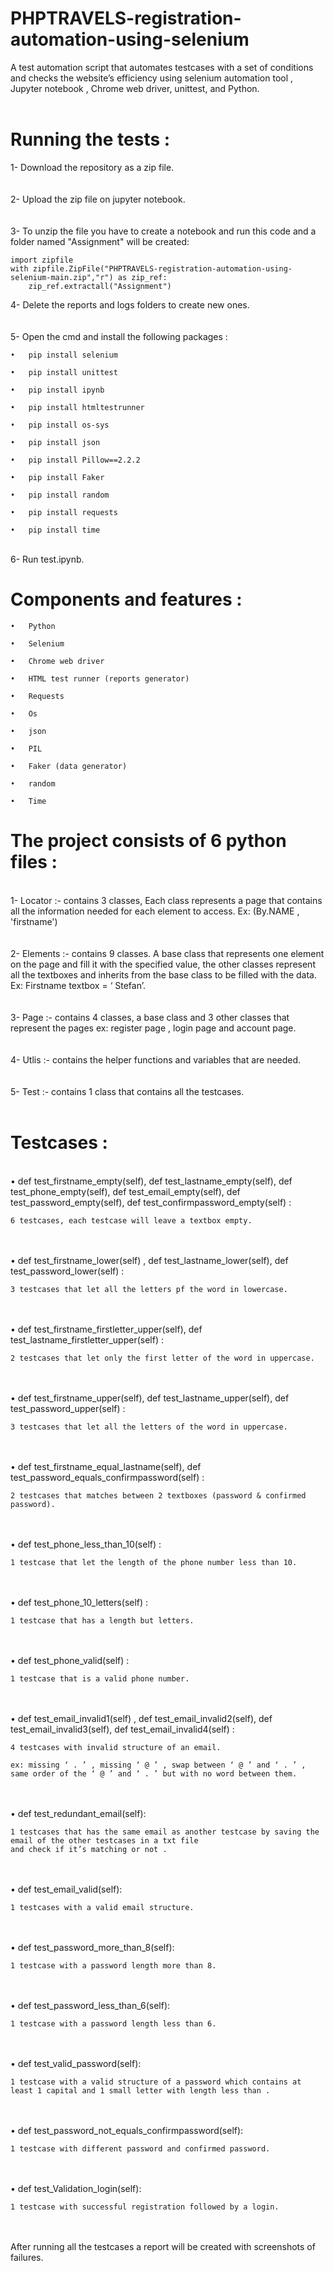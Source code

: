 # PHPTRAVELS-registration-automation-using-selenium

A test automation script that automates testcases with a set of conditions and checks the website’s efficiency using selenium automation tool , Jupyter notebook , Chrome web driver, unittest,  and Python.
<br>
<br>

# Running the tests :
1- Download the repository as a zip file.
<br>
<br>
<br>
2- Upload the zip file on jupyter notebook.
<br>
<br>
<br>
3- To unzip the file you have to create a notebook and run this code and a folder named "Assignment" will be created:

    import zipfile
    with zipfile.ZipFile("PHPTRAVELS-registration-automation-using-selenium-main.zip","r") as zip_ref:
        zip_ref.extractall("Assignment")
 4- Delete the reports and logs folders to create new ones.
<br>
<br>
<br>
 5- Open the cmd and install the following packages :
 
    •	pip install selenium
   
    •	pip install unittest

    •	pip install ipynb

    •	pip install htmltestrunner

    •	pip install os-sys

    •	pip install json

    •	pip install Pillow==2.2.2

    •	pip install Faker

    •	pip install random
   
    •	pip install requests

    •	pip install time
<br>
 6- Run test.ipynb.
<br>

# Components and features :

    •	Python

    •	Selenium

    •	Chrome web driver

    •	HTML test runner (reports generator)

    •	Requests 

    •	Os

    •	json

    •	PIL

    •	Faker (data generator)

    •	random

    •	Time


# The project consists of 6 python files :
<br>
 1-	Locator :- contains 3 classes, Each class represents a page that contains 
    all the information needed for each element to access.
    Ex: (By.NAME , 'firstname')
    <br>
    <br>
    <br>
 2-	Elements :- contains 9 classes. A base class that represents one element on the page and fill it with the specified value, the other classes represent all the textboxes and     inherits from the base class to be filled with the data.
    Ex: Firstname textbox = ‘ Stefan’.
    <br>
    <br>
    <br>
 3-	Page :-  contains 4 classes, a base class and 3 other classes that represent the pages ex: register page , login page and account page.
    <br>
    <br>
    <br>
 4-	Utlis :- contains the helper functions and variables that are needed.
    <br>
    <br>
    <br>
 5-	Test :- contains 1 class that contains all the testcases.
    <br>
    <br>   


# Testcases :
<br>
•	def test_firstname_empty(self), def test_lastname_empty(self), def test_phone_empty(self), def test_email_empty(self), def test_password_empty(self), def test_confirmpassword_empty(self) :

    6 testcases, each testcase will leave a textbox empty.

<br>
<br>
•	def test_firstname_lower(self) , def test_lastname_lower(self), def test_password_lower(self) :

    3 testcases that let all the letters pf the word in lowercase.

<br>
<br>
•	def test_firstname_firstletter_upper(self), def test_lastname_firstletter_upper(self) :

    2 testcases that let only the first letter of the word in uppercase.

<br>
<br>
•	def test_firstname_upper(self), def test_lastname_upper(self), def test_password_upper(self) :

    3 testcases that let all the letters of the word in uppercase.

<br>
<br>
•	def test_firstname_equal_lastname(self), def test_password_equals_confirmpassword(self) :

    2 testcases that matches between 2 textboxes (password & confirmed password).

<br>
<br>
•	def test_phone_less_than_10(self) :

    1 testcase that let the length of the phone number less than 10.

<br>
<br>
•	def test_phone_10_letters(self) :

    1 testcase that has a length but letters.

<br>
<br>
•	def test_phone_valid(self) :

    1 testcase that is a valid phone number.

<br>
<br>
•	def test_email_invalid1(self) ,  def test_email_invalid2(self), def test_email_invalid3(self), def test_email_invalid4(self) :

    4 testcases with invalid structure of an email.
    
    ex: missing ‘ . ’ , missing ‘ @ ’ , swap between ‘ @ ’ and ‘ . ’ , same order of the ‘ @ ’ and ‘ . ’ but with no word between them.

<br>
<br>
•	def test_redundant_email(self):

    1 testcases that has the same email as another testcase by saving the email of the other testcases in a txt file
    and check if it’s matching or not .

<br>
<br>
•	def test_email_valid(self):

    1 testcases with a valid email structure.

<br>
<br>
•	def test_password_more_than_8(self):

    1 testcase with a password length more than 8.

<br>
<br>
•	def test_password_less_than_6(self):

    1 testcase with a password length less than 6.

<br>
<br>
•	def test_valid_password(self):

    1 testcase with a valid structure of a password which contains at least 1 capital and 1 small letter with length less than .

<br>
<br>
•	def test_password_not_equals_confirmpassword(self):

    1 testcase with different password and confirmed password.

<br>
<br>
•	def test_Validation_login(self):

    1 testcase with successful registration followed by a login.

<br>
<br>
    After running all the testcases a report will be created with screenshots of failures.
